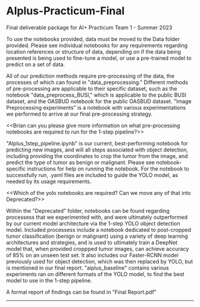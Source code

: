 # AIplus-Practicum-Final
Final deliverable package for AI+ Practicum Team 1 - Summer 2023


To use the notebooks provided, data must be moved to the Data folder provided. Please see individual notebooks for any requirements regarding location references or structure of data, depending on if the data being presented is being used to fine-tune a model, or use a pre-trained model to predict on a set of data. 

All of our prediction methods require pre-processing of the data, the processes of which can found in "data_preprocessing." Different methods of pre-processing are applicable to their specific dataset, such as the notebook "data_preprocess_BUSI," which is applicable to the public BUSI dataset, and the OASBUD notebook for the public OASBUD dataset. "Image Preprocessing experiments" is a notebook with various experimentations we performed to arrive at our final pre-processing strategy. 

<<Brian can you please give more information on what pre-processing notebooks are required to run for the 1-step pipeline?>>

"AIplus_1step_pipeline.ipynb" is our current, best-performing notebook for predicting new images, and will all steps associated with object detection, including providing the coordinates to crop the tumor from the image, and predict the type of tumor as benign or malignant. Please see notebook-specific instructions for help on running the notebook. For the notebook to successfully run, .yaml files are included to guide the YOLO model, as needed by its usage requirements.

<<Which of the yolo notebooks are required? Can we move any of that into Deprecated?>>


Within the "Deprecated" folder, notebooks can be found regarding processess that we experimented with, and were ultimately outperformed by our current model architecture via the 1-step YOLO object detection model. Included processess include a notebook dedicated to post-cropped tumor classification (benign or malignant) using a variety of deep learning architectures and strategies, and is used to ultimately train a DeepNet model that, when provided croppped tumor images, can achieve accuracy of 85% on an unseen test set. It also includes our Faster-RCNN model previously used for object detection, which was then replaced by YOLO, but is mentioned in our final report. "aiplus_baseline" contains various experiments ran on different formats of the YOLO model, to find the best model to use in the 1-step pipeline. 

A formal report of findings can be found in "Final Report.pdf"

----------------------------------------------------------------------
